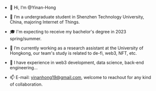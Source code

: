 - 👋 Hi, I’m @Yinan-Hong
- 👀 I’m a undergraduate student in Shenzhen Technology University, China, majoring Internet of Things.
- 🎓 I'm expecting to receive my bachelor's degree in 2023 spring/summer.

- 🌱 I’m currently working as a research assistant at the University of Hongkong, our team's study is related to de-fi, web3, NFT, etc.
- 💞️ I have experience in web3 development, data science, back-end engineering...

- 📫 E-mail: yinanhong19@gmail.com, welcome to reachout for any kind of collaboration.

<!---
Yinan-Hong/Yinan-Hong is a ✨ special ✨ repository because its `README.md` (this file) appears on your GitHub profile.
You can click the Preview link to take a look at your changes.
--->
